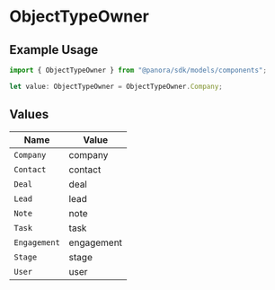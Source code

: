 # ObjectTypeOwner

## Example Usage

```typescript
import { ObjectTypeOwner } from "@panora/sdk/models/components";

let value: ObjectTypeOwner = ObjectTypeOwner.Company;
```

## Values

| Name         | Value        |
| ------------ | ------------ |
| `Company`    | company      |
| `Contact`    | contact      |
| `Deal`       | deal         |
| `Lead`       | lead         |
| `Note`       | note         |
| `Task`       | task         |
| `Engagement` | engagement   |
| `Stage`      | stage        |
| `User`       | user         |